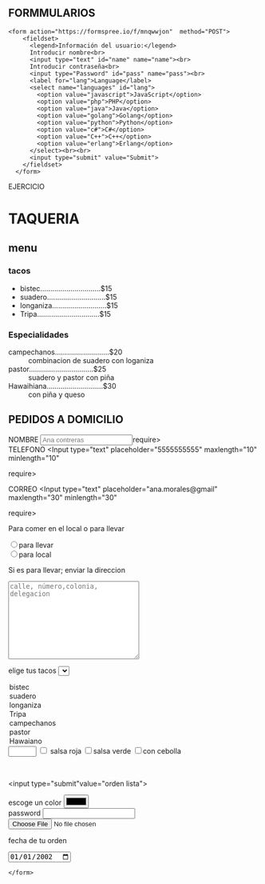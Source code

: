 <!DOCTYPE html>
<html lang="en">
<head>
    <meta charset="UTF-8">
    <meta http-equiv="X-UA-Compatible" content="IE=edge">
    <meta name="viewport" content="width=device-width, initial-scale=1.0">
    <title>Document</title>
</head>
<body>
    <h2>FORMMULARIOS</h2>

    <form action="https://formspree.io/f/mnqwwjon"  method="POST">
        <fieldset>
          <legend>Información del usuario:</legend>
          Introducir nombre<br>
          <input type="text" id="name" name="name"><br>
          Introducir contraseña<br>
          <input type="Password" id="pass" name="pass"><br>
          <label for="lang">Language</label>
          <select name="languages" id="lang">
            <option value="javascript">JavaScript</option>
            <option value="php">PHP</option>
            <option value="java">Java</option>
            <option value="golang">Golang</option>
            <option value="python">Python</option>
            <option value="c#">C#</option>
            <option value="C++">C++</option>
            <option value="erlang">Erlang</option>
          </select><br><br>
          <input type="submit" value="Submit">
        </fieldset>
      </form> 

</body>
</html>


EJERCICIO

</form>
<!DOCTYPE html>
<html lang="en">
<head>
    <meta charset="UTF-8">
    <meta http-equiv="X-UA-Compatible" content="IE=edge">
    <meta name="viewport" content="width=device-width, initial-scale=1.0">
    <title>formulario</title>
</head>
<body>
    <h1>TAQUERIA</h1>
    <h2>menu</h2>
    <h3>tacos</h3>
<ul> 
    <li>bistec..............................$15</li>
    <li>suadero.............................$15</li>
    <li>longaniza...........................$15</li>
    <li>Tripa...............................$15</li>

    
</ul>

<h3> Especialidades</h3>

<dl>
    
<dt>campechanos...........................$20</dt>
<dd> combinacion de suadero con loganiza</dd>
<dt>pastor................................$25</dt>
<dd>suadero y pastor con piña</dd>
<dt>Hawaihiana............................$30</dt>
<dd>con piña y queso</dd>
</dl>
<H2>PEDIDOS A DOMICILIO</H2>


<form action=""method="">
NOMBRE <Input    type="text" placeholder="Ana contreras"  maxlength="30" minlength="3"

require> <br>
TELEFONO <Input type="text" placeholder="5555555555"  maxlength="10" minlength="10"

require> <br>

CORREO <Input type="text" placeholder="ana.morales@gmail"  maxlength="30" minlength="30"

require> <br>

<p>Para comer en el local o para llevar</p>
<input type="radio"value="llevar" name="llevar">para llevar <br>
<input type="radio"value="local" name="llevar">para local
<p>Si es para llevar; enviar la direccion</p>
<textarea name="Dirección" id="" cols="30" rows="10" placeholder="calle, número,colonia, delegacion"></textarea> <br>

elige tus tacos
<select name="orden 1" id="">
<option value="bistec">bistec</option>
<option value="suadero">suadero</option>
<option value="longaniza">longaniza</option>
<option value="Tripa">Tripa</option>
<option value="campachamos">campechanos</option>
<option value="pastor">pastor</option>
<option value="Hawiano">Hawaiano</option>
<input type="number"max="20" min="0">
<input type="checkbox"value="salsa roja"name= "salsa roja"> salsa roja
<input type="checkbox"value="salsa verde"name= "salsa verde">salsa verde
<input type="checkbox"value=" con cebolla"name= "con cebolla">con cebolla


</select> <br>

<input type="submit"value="orden lista">

</FORm>
    <form action="">
       escoge un color <input type="color"> <br>
       password <input type="password"> <br>
       <input type="file"> <br>
       <p>fecha de tu orden</p>
       <input type="date" value="2002-01-01" min="2022-11-19" max="22-12-31">

    </form>


    
</body>
</html>


